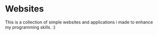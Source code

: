 # Websites
This is a collection of simple websites and applications i made to enhance my programming skills. :) 
